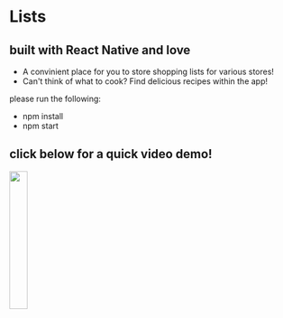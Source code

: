 # Lists
## built with React Native and love

- A convinient place for you to store shopping lists for various stores!
- Can't think of what to cook? Find delicious recipes within the app!



please run the following:
- npm install
- npm start



click below for a quick video demo!
---
  
[<img src="https://media.istockphoto.com/vectors/red-plastic-shopping-basket-full-of-products-grocery-store-vector-on-vector-id1084070434?k=20&m=1084070434&s=612x612&w=0&h=rzJOSmM9aPDqB6z9_Uct4ba7rBK6n8pfQpZI4_ka49Y=" width="25%">](https://youtu.be/IffR6K0XIfk)

